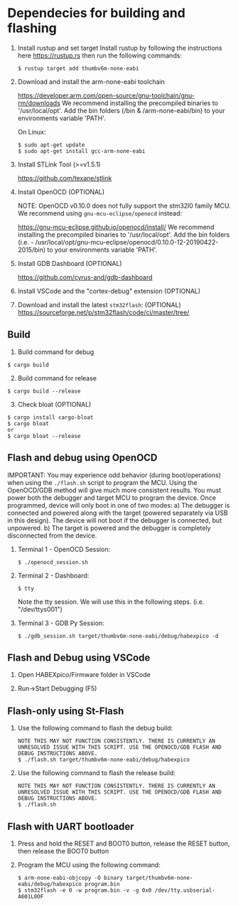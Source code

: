 # Dependecies for building and flashing
1. Install rustup and set target
    Install rustup by following the instructions here https://rustup.rs then run the following commands:
    ```
    $ rustup target add thumbv6m-none-eabi
    ```

2. Download and install the arm-none-eabi toolchain

	https://developer.arm.com/open-source/gnu-toolchain/gnu-rm/downloads
	We recommend installing the precompiled binaries to '/usr/local/opt'. 
	Add the bin folders (/bin & /arm-none-eabi/bin) to your environments variable 'PATH'.

    On Linux:
    ```
    $ sudo apt-get update
    $ sudo apt-get install gcc-arm-none-eabi
    ```

3. Install STLink Tool (>=v1.5.1)

	https://github.com/texane/stlink

4. Install OpenOCD (OPTIONAL)

    NOTE: OpenOCD v0.10.0 does not fully support the stm32l0 family MCU. We recommend using `gnu-mcu-eclipse/openocd` instead:

    https://gnu-mcu-eclipse.github.io/openocd/install/
    We recommend installing the precompiled binaries to '/usr/local/opt'. 
	Add the bin folders (i.e. - /usr/local/opt/gnu-mcu-eclipse/openocd/0.10.0-12-20190422-2015/bin) to your environments variable 'PATH'.

5. Install GDB Dashboard (OPTIONAL)

	https://github.com/cyrus-and/gdb-dashboard

6. Install VSCode and the "cortex-debug" extension (OPTIONAL)

7. Download and install the latest `stm32flash`: (OPTIONAL)
   https://sourceforge.net/p/stm32flash/code/ci/master/tree/

## Build

1. Build command for debug
```
$ cargo build
```

2. Build command for release
```
$ cargo build --release
```

3. Check bloat (OPTIONAL)
```
$ cargo install cargo-bloat
$ cargo bloat
or
$ cargo bloat --release
```

## Flash and debug using OpenOCD

IMPORTANT: You may experience odd behavior (during boot/operations) when using the `./flash.sh` script to program the MCU. Using the OpenOCD/GDB method will give much more consistent results. You must power both the debugger and target MCU to program the device. Once programmed, device will only boot in one of two modes: 
a) The debugger is connected and powered along with the target (powered separately via USB in this design). The device will not boot if the debugger is connected, but unpowered.
b) The target is powered and the debugger is completely disconnected from the device.

1. Terminal 1 - OpenOCD Session:
    ``` 
    $ ./openocd_session.sh
    ```

2. Terminal 2 - Dashboard:
    ``` 
    $ tty
    ```
    Note the tty session. We will use this in the following steps. (i.e. "/dev/ttys001")

3. Terminal 3 - GDB Py Session:
    ``` 
    $ ./gdb_session.sh target/thumbv6m-none-eabi/debug/habexpico -d
    ```

## Flash and Debug using VSCode

1. Open HABEXpico/Firmware folder in VSCode

2. Run->Start Debugging (F5)

## Flash-only using St-Flash

1. Use the following command to flash the debug build:
    ```
    NOTE THIS MAY NOT FUNCTION CONSISTENTLY. THERE IS CURRENTLY AN UNRESOLVED ISSUE WITH THIS SCRIPT. USE THE OPENOCD/GDB FLASH AND DEBUG INSTRUCTIONS ABOVE.
    $ ./flash.sh target/thumbv6m-none-eabi/debug/habexpico
    ```

2. Use the following command to flash the release build:
    ```
    NOTE THIS MAY NOT FUNCTION CONSISTENTLY. THERE IS CURRENTLY AN UNRESOLVED ISSUE WITH THIS SCRIPT. USE THE OPENOCD/GDB FLASH AND DEBUG INSTRUCTIONS ABOVE.
    $ ./flash.sh
    ```

## Flash with UART bootloader

1. Press and hold the RESET and BOOT0 button, release the RESET button, then release the BOOT0 button

2. Program the MCU using the following command:
    ```
    $ arm-none-eabi-objcopy -O binary target/thumbv6m-none-eabi/debug/habexpico program.bin
    $ stm32flash -e 0 -w program.bin -v -g 0x0 /dev/tty.usbserial-A601L0OF
    ```